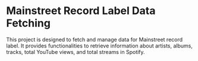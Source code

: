 # Mainstreet Record Label Data Fetching 

This project is designed to fetch and manage data for Mainstreet record label. It provides functionalities to retrieve information about artists, albums, tracks, total YouTube views, and total streams in Spotify.

